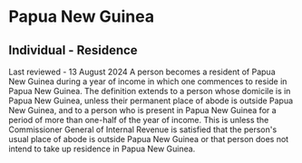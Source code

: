 # Papua New Guinea
## Individual - Residence
Last reviewed - 13 August 2024
A person becomes a resident of Papua New Guinea during a year of income in which one commences to reside in Papua New Guinea. The definition extends to a person whose domicile is in Papua New Guinea, unless their permanent place of abode is outside Papua New Guinea, and to a person who is present in Papua New Guinea for a period of more than one-half of the year of income. This is unless the Commissioner General of Internal Revenue is satisfied that the person's usual place of abode is outside Papua New Guinea or that person does not intend to take up residence in Papua New Guinea.

